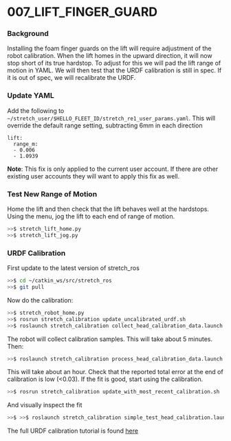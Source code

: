 # 007_LIFT_FINGER_GUARD

### **Background**

Installing the foam finger guards on the lift will require adjustment of the robot calibration. When the lift homes in the upward direction, it will now stop short of its true hardstop. To adjust for this we will pad the lift range of motion in YAML. We will then test that the URDF calibration is still in spec. If it is out of spec, we will recalibrate the URDF.

### Update YAML

Add the following to `~/stretch_user/$HELLO_FLEET_ID/stretch_re1_user_params.yaml`. This will override the default range setting, subtracting 6mm in each direction

```
lift:
  range_m:
  - 0.006
  - 1.0939
```

**Note**: This fix is only applied to the current user account. If there are other existing user accounts they will want to apply this fix as well.

### Test New Range of Motion

Home the lift and then check that the lift behaves well at the hardstops. Using the menu, jog the lift to each end of range of motion.

```bash
>>$ stretch_lift_home.py
>>$ stretch_lift_jog.py
```



### URDF Calibration

First update to the latest version of stretch_ros

```bash
>>$ cd ~/catkin_ws/src/stretch_ros
>>$ git pull
```

Now do the calibration:

```bash
>>$ stretch_robot_home.py
>>$ rosrun stretch_calibration update_uncalibrated_urdf.sh
>>$ roslaunch stretch_calibration collect_head_calibration_data.launch
```

The robot will collect calibration samples. This will take about 5 minutes. Then:

```bash
>>$ roslaunch stretch_calibration process_head_calibration_data.launch
```

This will take about an hour. Check that the reported total error at the end of calibration is low (<0.03). If the fit is good, start using the calibration. 

```bash
>>$ rosrun stretch_calibration update_with_most_recent_calibration.sh
```

And visually inspect the fit

```bash
>>$ >>$ roslaunch stretch_calibration simple_test_head_calibration.launch
```

The full URDF calibration tutorial is found [here](https://github.com/hello-robot/stretch_ros/tree/master/stretch_calibration) 

